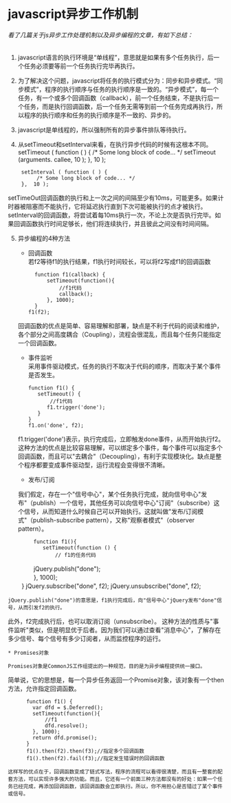 # javascript异步工作机制

###### 看了几篇关于js异步工作处理机制以及异步编程的文章，有如下总结：

1. javascript语言的执行环境是“单线程”，意思就是如果有多个任务执行，后一个任务必须要等前一个任务执行完毕再执行。

2. 为了解决这个问题，javascript将任务的执行模式分为：同步和异步模式。“同步模式”，程序的执行顺序与任务的执行顺序是一致的。“异步模式”，每一个任务，有一个或多个回调函数（callback），前一个任务结束，不是执行后一个任务，而是执行回调函数，后一个任务无需等到前一个任务完成再执行，所以程序的执行顺序和任务的执行顺序是不一致的、异步的。

3. javascript是单线程的，所以强制所有的异步事件排队等待执行。

4. 从setTimeout和setInterval来看，在执行异步代码的时候有这根本不同。  
        setTimeout ( function ( ) { 
              /* Some long block of code... */ 
              setTimeout (arguments. callee,  10 ); 
        },  10 ); 
    
        setInterval ( function ( ) { 
             /* Some long block of code... */ 
        },  10 );  
    
  setTimeOut回调函数的执行和上一次之间的间隔至少有10ms，可能更多。如果计时器被阻塞而不能执行，它将延迟执行直到下次可能被执行的点才被执行。  
  setInterval的回调函数，将尝试着每10ms执行一次，不论上次是否执行完毕。如果回调函数执行时间足够长，他们将连续执行，并且彼此之间没有时间间隔。

5. 异步编程的4种方法
    * 回调函数  
        若f2等待f1的执行结果，f1执行时间较长，可以将f2写成f1的回调函数  

            function f1(callback) {
                setTimeout(function(){
                    //f1代码
                    callback();
                }, 1000);
            }
          f1(f2);
    回调函数的优点是简单、容易理解和部署，缺点是不利于代码的阅读和维护，各个部分之间高度耦合（Coupling），流程会很混乱，而且每个任务只能指定一个回调函数。

    * 事件监听  
       采用事件驱动模式，任务的执行不取决于代码的顺序，而取决于某个事件是否发生。
        
          function f1() {
             setTimeout() {
                 //f1代码
                f1.trigger('done');
             }           
          }
          f1.on('done', f2);

    f1.trigger('done')表示，执行完成后，立即触发done事件，从而开始执行f2。
    这种方法的优点是比较容易理解，可以绑定多个事件，每个事件可以指定多个回调函数，而且可以"去耦合"（Decoupling），有利于实现模块化。缺点是整个程序都要变成事件驱动型，运行流程会变得很不清晰。

    * 发布/订阅

    我们假定，存在一个"信号中心"，某个任务执行完成，就向信号中心"发布"（publish）一个信号，其他任务可以向信号中心"订阅"（subscribe）这个信号，从而知道什么时候自己可以开始执行。这就叫做"发布/订阅模式"（publish-subscribe pattern），又称"观察者模式"（observer pattern）。

            function f1(){
               setTimeout(function () { 
                   // f1的任务代码  
　　　　       jQuery.publish("done");  
　　　　   }, 1000);  
　　      }
            jQuery.subscribe("done", f2);
            jQuery.unsubscribe("done", f2);

    jQuery.publish("done")的意思是，f1执行完成后，向"信号中心"jQuery发布"done"信号，从而引发f2的执行。
此外，f2完成执行后，也可以取消订阅（unsubscribe）。
这种方法的性质与"事件监听"类似，但是明显优于后者。因为我们可以通过查看"消息中心"，了解存在多少信号、每个信号有多少订阅者，从而监控程序的运行。

    * Promises对象

    Promises对象是CommonJS工作组提出的一种规范，目的是为异步编程提供统一接口。
简单说，它的思想是，每一个异步任务返回一个Promise对象，该对象有一个then方法，允许指定回调函数。

          function f1() {
            var dfd = $.Deferred();
            setTimeout(function(){
                //f1
                dfd.resolve();
            }, 1000);
            return dfd.promise();
          }
          f1().then(f2).then(f3);//指定多个回调函数
          f1().then(f2).fail(f3);//指定发生错误时的回调函数

    这样写的优点在于，回调函数变成了链式写法，程序的流程可以看得很清楚，而且有一整套的配套方法，可以实现许多强大的功能。而且，它还有一个前面三种方法都没有的好处：如果一个任务已经完成，再添加回调函数，该回调函数会立即执行。所以，你不用担心是否错过了某个事件或信号。

